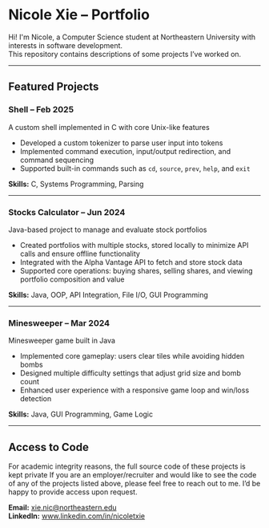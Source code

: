 # Nicole Xie – Portfolio

Hi! I'm Nicole, a Computer Science student at Northeastern University with interests in software development.  
This repository contains descriptions of some projects I’ve worked on.

---

## Featured Projects

### Shell – Feb 2025
A custom shell implemented in C with core Unix-like features
- Developed a custom tokenizer to parse user input into tokens  
- Implemented command execution, input/output redirection, and command sequencing  
- Supported built-in commands such as `cd`, `source`, `prev`, `help`, and `exit`  

**Skills:** C, Systems Programming, Parsing

---

### Stocks Calculator – Jun 2024
Java-based project to manage and evaluate stock portfolios  
- Created portfolios with multiple stocks, stored locally to minimize API calls and ensure offline functionality  
- Integrated with the Alpha Vantage API to fetch and store stock data 
- Supported core operations: buying shares, selling shares, and viewing portfolio composition and value

**Skills:** Java, OOP, API Integration, File I/O, GUI Programming 

---

### Minesweeper – Mar 2024
Minesweeper game built in Java
- Implemented core gameplay: users clear tiles while avoiding hidden bombs  
- Designed multiple difficulty settings that adjust grid size and bomb count  
- Enhanced user experience with a responsive game loop and win/loss detection  

**Skills:** Java, GUI Programming, Game Logic  

---

## Access to Code
For academic integrity reasons, the full source code of these projects is kept private
If you are an employer/recruiter and would like to see the code of any of the projects listed above, please feel free to reach out to me. I’d be happy to provide access upon request.  

**Email:** xie.nic@northeastern.edu     
**LinkedIn:** www.linkedin.com/in/nicoletxie 


